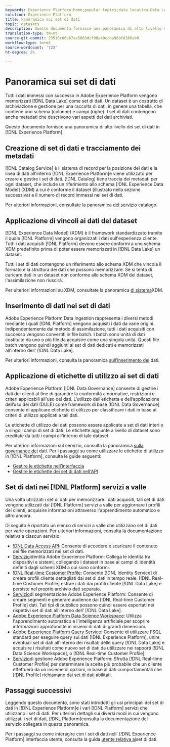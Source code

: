 ```yaml
---
keywords: Experience Platform;home;popular topics;data location;Data Location;Data management;data management;Lineage;lineage;data type;data types;Data types;Data type
solution: Experience Platform
title: Panoramica sui set di dati
topic: datasets
description: Questo documento fornisce una panoramica di alto livello dei set di dati in  Experience Platform.
translation-type: tm+mt
source-git-commit: 23516c66a67ae5663dcf90a40ccba98bfd266ab0
workflow-type: tm+mt
source-wordcount: '723'
ht-degree: 2%

---
```



# Panoramica sui set di dati

Tutti i dati immessi con successo in Adobe Experience Platform vengono memorizzati [!DNL Data Lake] come set di dati. Un dataset è un costrutto di archiviazione e gestione per una raccolta di dati, in genere una tabella, che contiene uno schema (colonne) e campi (righe). I set di dati contengono anche metadati che descrivono vari aspetti dei dati archiviati.

Questo documento fornisce una panoramica di alto livello dei set di dati in [!DNL Experience Platform].

## Creazione di set di dati e tracciamento dei metadati

[!DNL Catalog Service] è il sistema di record per la posizione dei dati e la linea di dati all&#39;interno [!DNL Experience Platform]e viene utilizzato per creare e gestire i set di dati. [!DNL Catalog] tiene traccia dei metadati per ogni dataset, che include un riferimento allo schema [!DNL Experience Data Model] (XDM) a cui è conforme il dataset (illustrato nella sezione successiva) e il numero di record immessi nel set di dati.

Per ulteriori informazioni, consultate la panoramica [del servizio](../home.md) catalogo.

## Applicazione di vincoli ai dati del dataset

[!DNL Experience Data Model] (XDM) è il framework standardizzato tramite il quale [!DNL Platform] vengono organizzati i dati sull&#39;esperienza cliente. Tutti i dati acquisiti [!DNL Platform] devono essere conformi a uno schema XDM predefinito prima di poter essere memorizzati in [!DNL Data Lake] un dataset.

Tutti i set di dati contengono un riferimento allo schema XDM che vincola il formato e la struttura dei dati che possono memorizzare. Se si tenta di caricare dati in un dataset non conforme allo schema XDM del dataset, l&#39;assimilazione non riuscirà.

Per ulteriori informazioni su XDM, consultate la panoramica [di sistema](../../xdm/home.md)XDM.

## Inserimento di dati nei set di dati

Adobe Experience Platform Data Ingestion rappresenta i diversi metodi mediante i quali [!DNL Platform] vengono acquisiti i dati da varie origini. Indipendentemente dal metodo di assimilazione, tutti i dati acquisiti con successo vengono convertiti in file batch. I batch sono unità di dati costituite da uno o più file da acquisire come una singola unità. Questi file batch vengono quindi aggiunti ai set di dati dedicati e memorizzati all&#39;interno dell&#39; [!DNL Data Lake].

Per ulteriori informazioni, consulta la panoramica [sull’inserimento dei](../../ingestion/home.md) dati.

## Applicazione di etichette di utilizzo ai set di dati

Adobe Experience Platform [!DNL Data Governance] consente di gestire i dati dei clienti al fine di garantire la conformità a normative, restrizioni e criteri applicabili all&#39;uso dei dati. L’utilizzo dell’etichetta e dell’applicazione dell’uso dei dati (DULE) come framework di base [!DNL Data Governance] consente di applicare etichette di utilizzo per classificare i dati in base ai criteri di utilizzo applicati a tali dati.

Le etichette di utilizzo dei dati possono essere applicate a set di dati interi o a singoli campi di set di dati. Le etichette aggiunte a livello di dataset sono ereditate da tutti i campi all&#39;interno di tale dataset.

Per ulteriori informazioni sul servizio, consulta la panoramica [sulla governance dei](../../data-governance/home.md) dati. Per i passaggi su come utilizzare le etichette di utilizzo in [!DNL Platform], consulta le guide seguenti:

* [Gestire le etichette nell’interfaccia](../../data-governance/labels/user-guide.md)
* [Gestire le etichette dei set di dati nell&#39;API](../../data-governance/labels/dataset-api.md)

## Set di dati nei [!DNL Platform] servizi a valle

Una volta utilizzati i set di dati per memorizzare i dati acquisiti, tali set di dati vengono utilizzati dai [!DNL Platform] servizi a valle per aggiornare i profili dei clienti, acquisire informazioni attraverso l&#39;apprendimento automatico e altro ancora.

Di seguito è riportato un elenco di servizi a valle che utilizzano set di dati per varie operazioni. Per ulteriori informazioni, consulta la documentazione relativa a ciascun servizio.

* [!DNL Data Access API](../../data-access/home.md): Consente di accedere e scaricare il contenuto dei file memorizzati nei set di dati.
* [Servizio](../../identity-service/home.md)identità Adobe Experience Platform: Collega le identità tra dispositivi e sistemi, collegando i dataset in base ai campi di identità definiti dagli schemi XDM a cui sono conformi.
* [!DNL Real-time Customer Profile](../../profile/home.md): Consente [!DNL Identity Service] di creare profili cliente dettagliati dai set di dati in tempo reale. [!DNL Real-time Customer Profile] estrae i dati dai profili cliente [!DNL Data Lake] e persiste nel proprio archivio dati separato.
* [Servizio](../../segmentation/home.md)di segmentazione Adobe Experience Platform: Consente di creare segmenti e generare audience dai [!DNL Real-time Customer Profile] dati. Tali tipi di pubblico possono quindi essere esportati nei rispettivi set di dati all’interno dell’ [!DNL Data Lake].
* [Adobe Experience Platform Data Science Workspace](../../data-science-workspace/home.md): Utilizza l&#39;apprendimento automatico e l&#39;intelligenza artificiale per scoprire informazioni approfondite in insiemi di dati di grandi dimensioni.
* [Adobe Experience Platform Query Service](../../query-service/home.md): Consente di utilizzare l&#39;SQL standard per eseguire query sui dati [!DNL Experience Platform], unire eventuali set di dati all&#39;interno dei risultati delle query [!DNL Data Lake] e acquisire i risultati come nuovo set di dati da utilizzare nei rapporti [!DNL Data Science Workspace], o [!DNL Real-time Customer Profile].
* [Servizio](../../decisioning-service/home.md)di gestione Adobe Experience Platform: Sfrutta [!DNL Real-time Customer Profile] per determinare la scelta più probabile che un cliente effettuerà da un insieme di opzioni, in base ai dati comportamentali che [!DNL Profile] richiamano dai set di dati abilitati.

## Passaggi successivi

Leggendo questo documento, sono stati introdotti gli usi principali dei set di dati in [!DNL Experience Platform]e i vari [!DNL Platform] servizi che utilizzano i set di dati. Per ulteriori dettagli sui diversi modi in cui vengono utilizzati i set di dati, [!DNL Platform]consulta la documentazione del servizio collegata in questa panoramica.

Per i passaggi su come interagire con i set di dati nell&#39; [!DNL Experience Platform] interfaccia utente, consulta la guida [utente relativa ai](user-guide.md)set di dati.